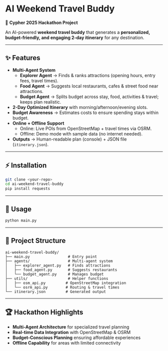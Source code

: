 # AI Weekend Travel Buddy

🎒 **Cypher 2025 Hackathon Project**

An AI-powered **weekend travel buddy** that generates a **personalized, budget-friendly, and engaging 2-day itinerary** for any destination.  

---

## ✨ Features
- **Multi-Agent System**
  - **Explorer Agent** → Finds & ranks attractions (opening hours, entry fees, travel times).  
  - **Food Agent** → Suggests local restaurants, cafes & street food near attractions.  
  - **Budget Agent** → Splits budget across stay, food, activities & travel; keeps plan realistic.  
- **2-Day Optimized Itinerary** with morning/afternoon/evening slots.  
- **Budget Awareness** → Estimates costs to ensure spending stays within budget.  
- **Online + Offline Support**  
  - Online: Live POIs from OpenStreetMap + travel times via OSRM.  
  - Offline: Demo mode with sample data (no internet needed).  
- **Outputs** → Human-readable plan (console) + JSON file (`itinerary.json`).  

---

## ⚡ Installation
```bash
git clone <your-repo>
cd ai-weekend-travel-buddy
pip install requests
```

---

## 🚀 Usage
```bash
python main.py
```

---

## 📁 Project Structure
```
ai-weekend-travel-buddy/
├── main.py                 # Entry point
├── agents/                 # Multi-agent system
│   ├── explorer_agent.py   # Finds attractions
│   ├── food_agent.py       # Suggests restaurants  
│   └── budget_agent.py     # Manages budget
├── utils/                  # Helper functions
│   ├── osm_api.py         # OpenStreetMap integration
│   └── osrm_api.py        # Routing & travel times
└── itinerary.json         # Generated output
```

---

## 🏆 Hackathon Highlights
- **Multi-Agent Architecture** for specialized travel planning
- **Real-time Data Integration** with OpenStreetMap & OSRM
- **Budget-Conscious Planning** ensuring affordable experiences
- **Offline Capability** for areas with limited connectivity